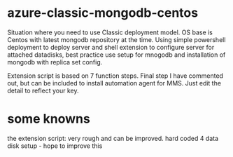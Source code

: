 # azure-classic-mongodb-centos

Situation where you need to use Classic deployment model. 
OS base is Centos with latest mongodb repository at the time.
Using simple powershell deployment to deploy server and shell extension to configure server for attached datadisks,
best practice use setup for mnogodb and installation of mongodb with replica set config.

Extension script is based on 7 function steps. Final step I have commented out, but can be included to install automation agent for MMS.
Just edit the detail to reflect your key.

# some knowns

the extension script:
very rough and can be improved.
hard coded 4 data disk setup - hope to improve this 
